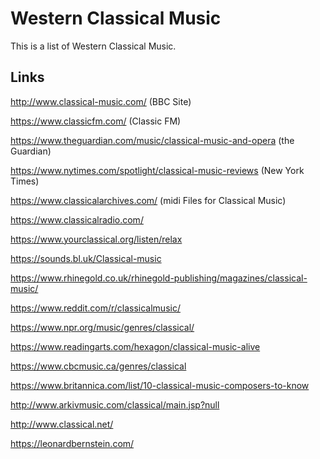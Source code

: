 # Western Classical Music

This is a list of Western Classical Music.

## Links

http://www.classical-music.com/ (BBC Site)

https://www.classicfm.com/ (Classic FM)

https://www.theguardian.com/music/classical-music-and-opera (the Guardian)

https://www.nytimes.com/spotlight/classical-music-reviews (New York Times)

https://www.classicalarchives.com/ (midi Files for Classical Music)

https://www.classicalradio.com/

https://www.yourclassical.org/listen/relax

https://sounds.bl.uk/Classical-music

https://www.rhinegold.co.uk/rhinegold-publishing/magazines/classical-music/

https://www.reddit.com/r/classicalmusic/

https://www.npr.org/music/genres/classical/

https://www.readingarts.com/hexagon/classical-music-alive

https://www.cbcmusic.ca/genres/classical

https://www.britannica.com/list/10-classical-music-composers-to-know

http://www.arkivmusic.com/classical/main.jsp?null

http://www.classical.net/

https://leonardbernstein.com/


